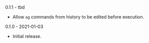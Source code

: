 0.1.1 - tbd

- Allow `ag` commands from history to be edited before execution.


0.1.0 - 2021-01-03

- Initial release.
